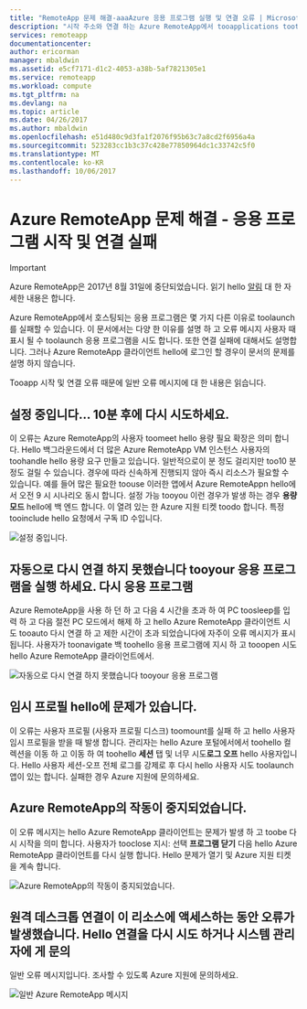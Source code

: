 ```yaml
---
title: "RemoteApp 문제 해결-aaaAzure 응용 프로그램 실행 및 연결 오류 | Microsoft Docs"
description: "시작 주소와 연결 하는 Azure RemoteApp에서 tooapplications tootroubleshoot 발급 하는 방법에 대해 알아봅니다."
services: remoteapp
documentationcenter: 
author: ericorman
manager: mbaldwin
ms.assetid: e5cf7171-d1c2-4053-a38b-5af7821305e1
ms.service: remoteapp
ms.workload: compute
ms.tgt_pltfrm: na
ms.devlang: na
ms.topic: article
ms.date: 04/26/2017
ms.author: mbaldwin
ms.openlocfilehash: e51d480c9d3fa1f2076f95b63c7a8cd2f6956a4a
ms.sourcegitcommit: 523283cc1b3c37c428e77850964dc1c33742c5f0
ms.translationtype: MT
ms.contentlocale: ko-KR
ms.lasthandoff: 10/06/2017
---
```

# <a name="troubleshoot-azure-remoteapp---application-launch-and-connection-failures"></a>Azure RemoteApp 문제 해결 - 응용 프로그램 시작 및 연결 실패
> [!IMPORTANT]
> Azure RemoteApp은 2017년 8월 31일에 중단되었습니다. 읽기 hello [알림](https://go.microsoft.com/fwlink/?linkid=821148) 대 한 자세한 내용은 합니다.
> 
> 

Azure RemoteApp에서 호스팅되는 응용 프로그램은 몇 가지 다른 이유로 toolaunch를 실패할 수 있습니다. 이 문서에서는 다양 한 이유를 설명 하 고 오류 메시지 사용자 때 표시 될 수 toolaunch 응용 프로그램을 시도 합니다. 또한 연결 실패에 대해서도 설명합니다. 그러나 Azure RemoteApp 클라이언트 hello에 로그인 할 경우이 문서의 문제를 설명 하지 않습니다.  

Tooapp 시작 및 연결 오류 때문에 일반 오류 메시지에 대 한 내용은 읽습니다.

## <a name="were-getting-you-set-up-try-again-in-10-minutes"></a>설정 중입니다... 10분 후에 다시 시도하세요.
이 오류는 Azure RemoteApp의 사용자 toomeet hello 용량 필요 확장은 의미 합니다. Hello 백그라운드에서 더 많은 Azure RemoteApp VM 인스턴스 사용자의 toohandle hello 용량 요구 만들고 있습니다. 일반적으로이 분 정도 걸리지만 too10 분 정도 걸릴 수 있습니다. 경우에 따라 신속하게 진행되지 않아 즉시 리소스가 필요할 수 있습니다. 예를 들어 많은 필요한 toouse 이러한 앱에서 Azure RemoteAppn hello에서 오전 9 시 시나리오 동시 합니다. 설정 가능 tooyou 이런 경우가 발생 하는 경우 **용량 모드** hello에 백 엔드 합니다. 이 열려 있는 한 Azure 지원 티켓 toodo 합니다. 특정 tooinclude hello 요청에서 구독 ID 수입니다.  

![설정 중입니다.](./media/remoteapp-apptrouble/ra-apptrouble1.png)

## <a name="could-not-auto-reconnect-tooyour-applications-please-re-launch-your-application"></a>자동으로 다시 연결 하지 못했습니다 tooyour 응용 프로그램을 실행 하세요. 다시 응용 프로그램
Azure RemoteApp을 사용 하 던 하 고 다음 4 시간을 초과 하 여 PC toosleep를 입력 하 고 다음 절전 PC 모드에서 해제 하 고 hello Azure RemoteApp 클라이언트 시도 tooauto 다시 연결 하 고 제한 시간이 초과 되었습니다에 자주이 오류 메시지가 표시 됩니다.  사용자가 toonavigate 백 toohello 응용 프로그램에 지시 하 고 tooopen 시도 hello Azure RemoteApp 클라이언트에서.

![자동으로 다시 연결 하지 못했습니다 tooyour 응용 프로그램](./media/remoteapp-apptrouble/ra-apptrouble2.png) 

## <a name="problems-with-hello-temp-profile"></a>임시 프로필 hello에 문제가 있습니다.
이 오류는 사용자 프로필 (사용자 프로필 디스크) toomount를 실패 하 고 hello 사용자 임시 프로필을 받을 때 발생 합니다.  관리자는 hello Azure 포털에서에서 toohello 컬렉션을 이동 하 고 이동 하 여 toohello **세션** 탭 및 너무 시도**로그 오프** hello 사용자입니다. Hello 사용자 세션-오프 전체 로그를 강제로 후 다시 hello 사용자 시도 toolaunch 앱이 있는 합니다. 실패한 경우 Azure 지원에 문의하세요.

## <a name="azure-remoteapp-has-stopped-working"></a>Azure RemoteApp의 작동이 중지되었습니다.
이 오류 메시지는 hello Azure RemoteApp 클라이언트는 문제가 발생 하 고 toobe 다시 시작을 의미 합니다. 사용자가 tooclose 지시: 선택 **프로그램 닫기** 다음 hello Azure RemoteApp 클라이언트를 다시 실행 합니다.  Hello 문제가 열기 및 Azure 지원 티켓을 계속 합니다.

![Azure RemoteApp의 작동이 중지되었습니다.](./media/remoteapp-apptrouble/ra-apptrouble3.png)  

## <a name="an-error-occurred-while-remote-desktop-connection-was-accessing-this-resource-retry-hello-connection-or-contact-your-system-administrator"></a>원격 데스크톱 연결이 이 리소스에 액세스하는 동안 오류가 발생했습니다. Hello 연결을 다시 시도 하거나 시스템 관리자에 게 문의
일반 오류 메시지입니다. 조사할 수 있도록 Azure 지원에 문의하세요. 

![일반 Azure RemoteApp 메시지](./media/remoteapp-apptrouble/ra-apptrouble4.png) 

